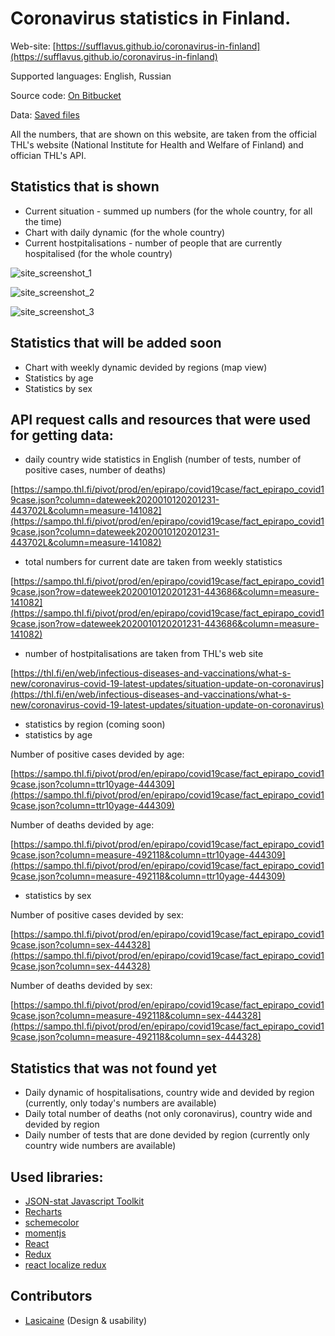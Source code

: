 # Coronavirus statistics in Finland.

Web-site: [https://sufflavus.github.io/coronavirus-in-finland](https://sufflavus.github.io/coronavirus-in-finland)

Supported languages: English, Russian

Source code: [On Bitbucket](https://bitbucket.org/Sufflava/coronavirus-statistics-in-finland/src/master/web-site/)

Data: [Saved files](https://bitbucket.org/Sufflava/coronavirus-statistics-in-finland/src/master/data/)

All the numbers, that are shown on this website, are taken from the official THL's website (National Institute for Health and Welfare of Finland) and offician THL's API.

## Statistics that is shown
- Current situation - summed up numbers (for the whole country, for all the time)
- Chart with daily dynamic (for the whole country)
- Current hostpitalisations - number of people that are currently hospitalised (for the whole country)

![site_screenshot_1](https://bitbucket.org/Sufflava/coronavirus-statistics-in-finland/raw/3d708fad56485db4be4db7d235a6818f76350952/images/site_screenshot_1.png)

![site_screenshot_2](https://bitbucket.org/Sufflava/coronavirus-statistics-in-finland/raw/3d708fad56485db4be4db7d235a6818f76350952/images/site_screenshot_2.png)

![site_screenshot_3](https://bitbucket.org/Sufflava/coronavirus-statistics-in-finland/raw/3d708fad56485db4be4db7d235a6818f76350952/images/site_screenshot_3.png)

## Statistics that will be added soon
- Chart with weekly dynamic devided by regions (map view)
- Statistics by age
- Statistics by sex

## API request calls and resources that were used for getting data:
- daily country wide statistics in English (number of tests, number of positive cases, number of deaths)

[https://sampo.thl.fi/pivot/prod/en/epirapo/covid19case/fact_epirapo_covid19case.json?column=dateweek2020010120201231-443702L&column=measure-141082](https://sampo.thl.fi/pivot/prod/en/epirapo/covid19case/fact_epirapo_covid19case.json?column=dateweek2020010120201231-443702L&column=measure-141082)

- total numbers for current date are taken from weekly statistics

[https://sampo.thl.fi/pivot/prod/en/epirapo/covid19case/fact_epirapo_covid19case.json?row=dateweek2020010120201231-443686&column=measure-141082](https://sampo.thl.fi/pivot/prod/en/epirapo/covid19case/fact_epirapo_covid19case.json?row=dateweek2020010120201231-443686&column=measure-141082)

- number of hostpitalisations are taken from THL's web site

[https://thl.fi/en/web/infectious-diseases-and-vaccinations/what-s-new/coronavirus-covid-19-latest-updates/situation-update-on-coronavirus](https://thl.fi/en/web/infectious-diseases-and-vaccinations/what-s-new/coronavirus-covid-19-latest-updates/situation-update-on-coronavirus)

- statistics by region (coming soon)
- statistics by age

Number of positive cases devided by age:

[https://sampo.thl.fi/pivot/prod/en/epirapo/covid19case/fact_epirapo_covid19case.json?column=ttr10yage-444309](https://sampo.thl.fi/pivot/prod/en/epirapo/covid19case/fact_epirapo_covid19case.json?column=ttr10yage-444309)

Number of deaths devided by age:

[https://sampo.thl.fi/pivot/prod/en/epirapo/covid19case/fact_epirapo_covid19case.json?column=measure-492118&column=ttr10yage-444309](https://sampo.thl.fi/pivot/prod/en/epirapo/covid19case/fact_epirapo_covid19case.json?column=measure-492118&column=ttr10yage-444309)

- statistics by sex

Number of positive cases devided by sex:

[https://sampo.thl.fi/pivot/prod/en/epirapo/covid19case/fact_epirapo_covid19case.json?column=sex-444328](https://sampo.thl.fi/pivot/prod/en/epirapo/covid19case/fact_epirapo_covid19case.json?column=sex-444328)

Number of deaths devided by sex:

[https://sampo.thl.fi/pivot/prod/en/epirapo/covid19case/fact_epirapo_covid19case.json?column=measure-492118&column=sex-444328](https://sampo.thl.fi/pivot/prod/en/epirapo/covid19case/fact_epirapo_covid19case.json?column=measure-492118&column=sex-444328)

## Statistics that was not found yet
- Daily dynamic of hospitalisations, country wide and devided by region (currently, only today's numbers are available)
- Daily total number of deaths (not only coronavirus), country wide and devided by region
- Daily number of tests that are done devided by region (currently only country wide numbers are available)

## Used libraries:
- [JSON-stat Javascript Toolkit](https://www.npmjs.com/package/jsonstat-toolkit)
- [Recharts](https://recharts.org/en-US/)
- [schemecolor](https://www.schemecolor.com/stunning-pie-chart-color-scheme.php)
- [momentjs](https://momentjs.com/)
- [React](https://reactjs.org/)
- [Redux](https://redux.js.org/)
- [react localize redux](https://ryandrewjohnson.github.io/react-localize-redux-docs/)

## Contributors
 - [Lasicaine](https://github.com/Lasicaine) (Design & usability)
